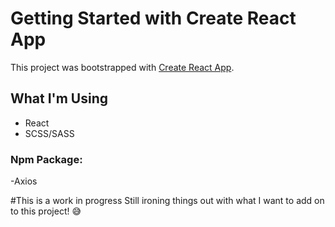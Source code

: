 # Getting Started with Create React App

This project was bootstrapped with [Create React App](https://github.com/facebook/create-react-app).

## What I'm Using

- React
- SCSS/SASS
  
###  Npm Package:
  -Axios

#This is a work in progress
Still ironing things out with what I want to add on to this project! 😅